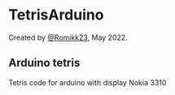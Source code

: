 # TetrisArduino

Created by [@Romikk23](https://t.me/Romiikk), May 2022.
## Arduino tetris ##

Tetris code for arduino with display Nokia 3310
